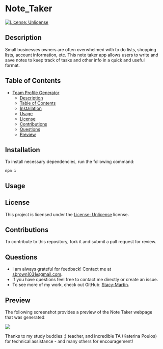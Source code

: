 # Note_Taker

[![License: Unlicense](https://img.shields.io/badge/license-Unlicense-blue.svg)](http://unlicense.org/)

## Description
Small businesses owners are often overwhelmed with to do lists, shopping lists, account information, etc.  This note taker app allows users to write and save notes to keep track of tasks and other info in a quick and useful format.  

## Table of Contents
- [Team Profile Generator](#note_taker)
  - [Description](#description)
  - [Table of Contents](#table-of-contents)
  - [Installation](#installation)
  - [Usage](#usage)
  - [License](#license)
  - [Contributions](#contributions)
  - [Questions](#questions)
  - [Preview](#preview)

## Installation
To install necessary dependencies, run the following command:
~~~
npm i

~~~

## Usage
  

## License 
This project is licensed under the [License: Unlicense](http://unlicense.org/) license.

## Contributions
To contribute to this repository, fork it and submit a pull request for review.

## Questions
* I am always grateful for feedback! Contact me at sbrown1031@gmail.com.
* If you have questions feel free to contact me directly or create an issue. 
* To see more of my work, check out GitHub:  [Stacy-Martin](https://github.com/Stacy-Martin).

## Preview

The following screenshot provides a preview of the Note Taker webpage that was generated:

![](XXXX)



Thanks to my study buddies ;) teacher, and incredible TA (Katerina Poulos) for technical assistance - and many others for encouragement! 
